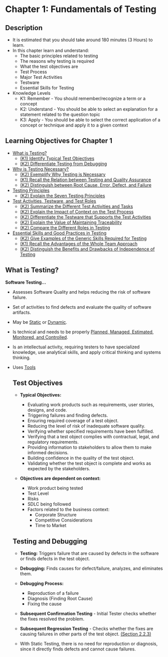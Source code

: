 # Chapter 1: Fundamentals of Testing

## Description 
- It is estimated that you should take around 180 minutes (3 Hours) to learn.
- In this chapter learn and understand:
    - The basic principles related to testing
    - The reasons why testing is required
    - What the test objectives are
    - Test Process
    - Major Test Activities
    - Testware
    - Essential Skills for Testing
- Knowledge Levels
    - K1: Remember - You should remember/recognize a term or a concept
    - K2: Understand - You should be able to select an explanation for a statement related to the question topic
    - K3: Apply - You should be able to select the correct application of a concept or technique and apply it to a given context

## Learning Objectives for Chapter 1
- [What is Testing?](#what-is-testing?)
    - [(K1) Identify Typical Test Objectives](#Test-Objectives)
    - [(K2) Differentiate Testing from Debugging](#testing-and-debugging)
- [Why is Testing Necessary?]()
    - [(K2) Exemplify Why Testing is Necessary]()
    - [(K1) Recall the Relation between Testing and Quality Assurance]()
    - [(K2) Distinguish between Root Cause, Error, Defect, and Failure]()
- [Testing Principles]()
    - [(K2) Explain the Seven Testing Principles]()
- [Test Activities, Testware, and Test Roles]()
    - [(K2) Summarize the Different Test Activities and Tasks]()
    - [(K2) Explain the Impact of Context on the Test Process]()
    - [(K2) Differentiate the Testware that Supports the Test Activities]()
    - [(K2) Explain the Value of Maintaining Traceability]()
    - [(K2) Compare the Different Roles in Testing]()
- [Essential Skills and Good Practices in Testing]()
    - [(K2) Give Examples of the Generic Skills Required for Testing]()
    - [(K1) Recall the Advantages of the Whole Team Approach]()
    - [(K2) Distinguish the Benefits and Drawbacks of Independence of Testing]()

## What is Testing?

**Software Testing...**
- Assesses Software Quality and helps reducing the risk of software failure.
- Set of activities to find defects and evaluate the quality of software artifacts.
- May be [Static](Chapter%203.md) or [Dynamic](Chapter%204.md).
- Is technical and needs to be properly [Planned, Managed, Estimated, Monitored, and Controlled](Chapter%205.md).
- Is an intellectual activity, requiring testers to have specialized knowledge, use analytical skills, and apply critical thinking and systems thinking. 
- Uses [Tools](Chapter%206.md)

    ## Test Objectives
    - **Typical Objectives:**
        - Evaluating work products such as requirements, user stories, designs, and code.
        - Triggering failures and finding defects.
        - Ensuring required coverage of a test object.
        - Reducing the level of risk of inadequate software quality.
        - Verifying whether specified requirements have been fulfilled.
        - Verifying that a test object complies with contractual, legal, and regulatory requirements.
        - Providing information to stakeholders to allow them to make informed decisions.
        - Building confidence in the quality of the test object.
        - Validating whether the test object is complete and works as expected by the stakeholders.

    - **Objectives are dependent on context:**
        - Work product being tested
        - Test Level
        - Risks
        - SDLC being followed
        - Factors related to the business context:
            - Corporate Structure
            - Competitive Considerations
            - Time to Market

    ## Testing and Debugging
    - **Testing:** Triggers failure that are caused by defects in the software or finds defects in the test object.

    - **Debugging:** Finds causes for defect/failure, analyzes, and eliminates them.

    - **Debugging Process:**
        - Reproduction of a failure
        - Diagnosis (Finding Root Cause)
        - Fixing the cause

    - **Subsequent Confirmation Testing** - Initial Tester checks whether the fixes resolved the problem.
    - **Subsequent Regression Testing** - Checks whether the fixes are causing failures in other parts of the test object. [(Section 2.2.3)](Chapter%202.md#Distinguish-confirmation-testing-from-regression-testing)
    - With Static Testing, there is no need for reproduction or diagnosis, since it directly finds defects and cannot cause failures. 
